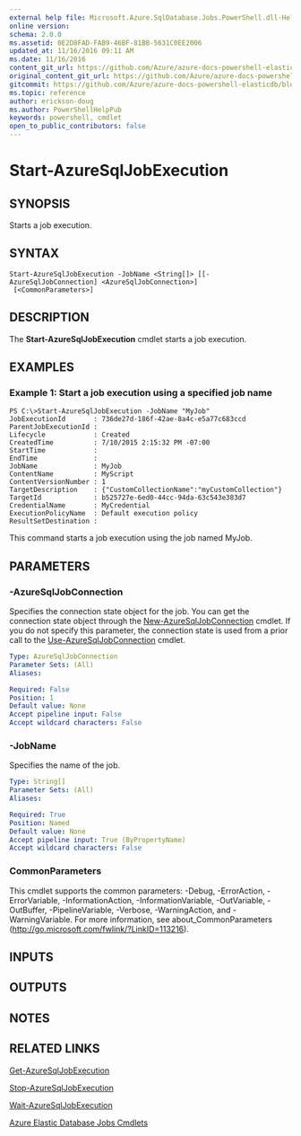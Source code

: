 ```yaml
---
external help file: Microsoft.Azure.SqlDatabase.Jobs.PowerShell.dll-Help.xml
online version:
schema: 2.0.0
ms.assetid: 0E2D8FAD-FAB9-46BF-81BB-5631C0EE2006
updated_at: 11/16/2016 09:11 AM
ms.date: 11/16/2016
content_git_url: https://github.com/Azure/azure-docs-powershell-elasticdb/blob/master/ElasticDB/ElasticDatabaseJobs/v0.8.33/Start-AzureSqlJobExecution.md
original_content_git_url: https://github.com/Azure/azure-docs-powershell-elasticdb/blob/master/ElasticDB/ElasticDatabaseJobs/v0.8.33/Start-AzureSqlJobExecution.md
gitcommit: https://github.com/Azure/azure-docs-powershell-elasticdb/blob/b6a4e720f68675b3b0e9f6aa6be6e55d3ebdc390
ms.topic: reference
author: erickson-doug
ms.author: PowerShellHelpPub
keywords: powershell, cmdlet
open_to_public_contributors: false
---
```


# Start-AzureSqlJobExecution

## SYNOPSIS
Starts a job execution.

## SYNTAX

```
Start-AzureSqlJobExecution -JobName <String[]> [[-AzureSqlJobConnection] <AzureSqlJobConnection>]
 [<CommonParameters>]
```

## DESCRIPTION
The **Start-AzureSqlJobExecution** cmdlet starts a job execution.

## EXAMPLES

### Example 1: Start a job execution using a specified job name
```
PS C:\>Start-AzureSqlJobExecution -JobName "MyJob"
JobExecutionId       : 736de27d-186f-42ae-8a4c-e5a77c683ccd
ParentJobExecutionId :
Lifecycle            : Created
CreatedTime          : 7/10/2015 2:15:32 PM -07:00
StartTime            :
EndTime              :
JobName              : MyJob
ContentName          : MyScript
ContentVersionNumber : 1
TargetDescription    : {"CustomCollectionName":"myCustomCollection"}
TargetId             : b525727e-6ed0-44cc-94da-63c543e383d7
CredentialName       : MyCredential
ExecutionPolicyName  : Default execution policy
ResultSetDestination :
```

This command starts a job execution using the job named MyJob.

## PARAMETERS

### -AzureSqlJobConnection
Specifies the connection state object for the job.
You can get the connection state object through the [New-AzureSqlJobConnection](./New-AzureSqlJobConnection.md) cmdlet.
If you do not specify this parameter, the connection state is used from a prior call to the [Use-AzureSqlJobConnection](./Use-AzureSqlJobConnection.md) cmdlet.

```yaml
Type: AzureSqlJobConnection
Parameter Sets: (All)
Aliases:

Required: False
Position: 1
Default value: None
Accept pipeline input: False
Accept wildcard characters: False
```

### -JobName
Specifies the name of the job.

```yaml
Type: String[]
Parameter Sets: (All)
Aliases:

Required: True
Position: Named
Default value: None
Accept pipeline input: True (ByPropertyName)
Accept wildcard characters: False
```

### CommonParameters
This cmdlet supports the common parameters: -Debug, -ErrorAction, -ErrorVariable, -InformationAction, -InformationVariable, -OutVariable, -OutBuffer, -PipelineVariable, -Verbose, -WarningAction, and -WarningVariable. For more information, see about_CommonParameters (http://go.microsoft.com/fwlink/?LinkID=113216).

## INPUTS

## OUTPUTS

## NOTES

## RELATED LINKS

[Get-AzureSqlJobExecution](./Get-AzureSqlJobExecution.md)

[Stop-AzureSqlJobExecution](./Stop-AzureSqlJobExecution.md)

[Wait-AzureSqlJobExecution](./Wait-AzureSqlJobExecution.md)

[Azure Elastic Database Jobs Cmdlets](./ElasticDatabaseJobs.md)
